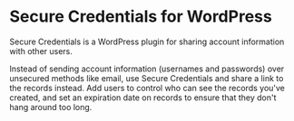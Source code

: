 Secure Credentials for WordPress
===============

Secure Credentials is a WordPress plugin for sharing account information with other users.

Instead of sending account information (usernames and passwords) over unsecured methods like email, use Secure Credentials and share a link to the records instead. Add users to control who can see the records you've created, and set an expiration date on records to ensure that they don't hang around too long.
